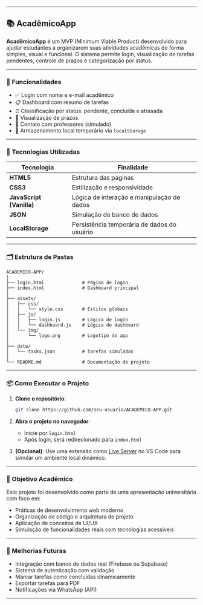 
---

## 📚 AcadêmicoApp

**AcadêmicoApp** é um MVP (Minimum Viable Product) desenvolvido para ajudar estudantes a organizarem suas atividades acadêmicas de forma simples, visual e funcional. O sistema permite login, visualização de tarefas pendentes, controle de prazos e categorização por status.

---

### 🚀 Funcionalidades

- ✅ Login com nome e e-mail acadêmico
- 📋 Dashboard com resumo de tarefas
- ⏰ Classificação por status: pendente, concluída e atrasada
- 📅 Visualização de prazos
- 📧 Contato com professores (simulado)
- 💾 Armazenamento local temporário via `localStorage`

---

### 🧠 Tecnologias Utilizadas

| Tecnologia | Finalidade |
|------------|------------|
| **HTML5**  | Estrutura das páginas |
| **CSS3**   | Estilização e responsividade |
| **JavaScript (Vanilla)** | Lógica de interação e manipulação de dados |
| **JSON**   | Simulação de banco de dados |
| **LocalStorage** | Persistência temporária de dados do usuário |

---

### 🗂 Estrutura de Pastas

```
ACADEMICO-APP/
│
├── login.html              # Página de login
├── index.html              # Dashboard principal
│
├── assets/
│   ├── css/
│   │   └── style.css       # Estilos globais
│   ├── js/
│   │   ├── login.js        # Lógica de login
│   │   └── dashboard.js    # Lógica do dashboard
│   └── img/
│       └── logo.png        # Logotipo do app
│
├── data/
│   └── tasks.json          # Tarefas simuladas
│
└── README.md               # Documentação do projeto
```

---

### 📦 Como Executar o Projeto

1. **Clone o repositório**:
   ```bash
   git clone https://github.com/seu-usuario/ACADEMICO-APP.git
   ```

2. **Abra o projeto no navegador**:
   - Inicie por `login.html`
   - Após login, será redirecionado para `index.html`

3. **(Opcional)**: Use uma extensão como [Live Server](https://marketplace.visualstudio.com/items?itemName=ritwickdey.LiveServer) no VS Code para simular um ambiente local dinâmico.

---

### 🎯 Objetivo Acadêmico

Este projeto foi desenvolvido como parte de uma apresentação universitária com foco em:

- Práticas de desenvolvimento web moderno
- Organização de código e arquitetura de projeto
- Aplicação de conceitos de UI/UX
- Simulação de funcionalidades reais com tecnologias acessíveis

---

### 📌 Melhorias Futuras

- Integração com banco de dados real (Firebase ou Supabase)
- Sistema de autenticação com validação
- Marcar tarefas como concluídas dinamicamente
- Exportar tarefas para PDF
- Notificações via WhatsApp (API)

---




